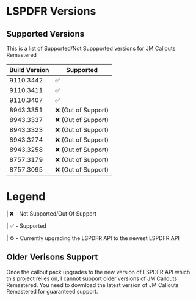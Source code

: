 # LSPDFR Versions

## Supported Versions

This is a list of Supported/Not Suppported versions for JM Callouts Remastered

| Build Version    | Supported          |
| -------------    | ------------------ |
| 9110.3442        |  ✅               |
| 9110.3411        |  ✅               |
| 9110.3407        |  ✅               |
| 8943.3351        |  ❌ (Out of Support)|
| 8943.3337        |  ❌ (Out of Support)|
| 8943.3323        |  ❌ (Out of Support)|
| 8943.3274        |  ❌ (Out of Support)|
| 8943.3258        |  ❌ (Out of Support)|
| 8757.3179        |  ❌ (Out of Support)|
| 8757.3095        |  ❌ (Out of Support)|

# Legend

| ❌ - Not Supported/Out Of Support

| ✅ - Supported

| ⚙️ - Currently upgrading the LSPDFR API to the newest LSPDFR API

## Older Verisons Support

Once the callout pack upgrades to the new version of LSPDFR API which this project relies on, I cannot support older versions of JM Callouts Remastered. You need to download
the latest version of JM Callouts Remastered for guaranteed support. 
